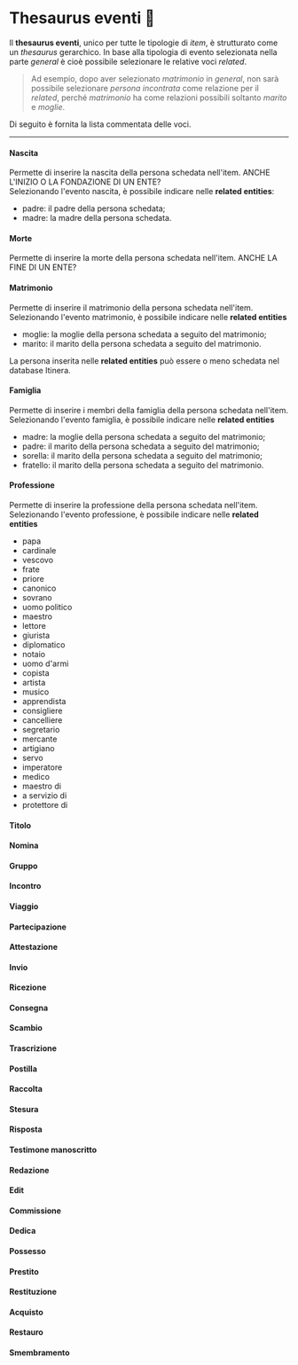 # Thesaurus eventi 🚧


Il **thesaurus eventi**, unico per tutte le tipologie di _item_, è strutturato come un _thesaurus_ gerarchico. 
In base alla tipologia di evento selezionata nella parte _general_ è cioè possibile selezionare le relative voci _related_. 

> Ad esempio, dopo aver selezionato _matrimonio_ in _general_, non sarà possibile selezionare _persona incontrata_ come relazione per il _related_, perché _matrimonio_ ha come relazioni possibili soltanto _marito_ e _moglie_.

Di seguito è fornita la lista commentata delle voci.

***

#### Nascita
Permette di inserire la nascita della persona schedata nell'item. 
ANCHE L'INIZIO O LA FONDAZIONE DI UN ENTE?   
Selezionando l'evento nascita, è possibile indicare nelle **related entities**:
* padre: il padre della persona schedata;
* madre: la madre della persona schedata.
    
#### Morte 

Permette di inserire la morte della persona schedata nell'item.
ANCHE LA FINE DI UN ENTE?

#### Matrimonio  

Permette di inserire il matrimonio della persona schedata nell'item.  
Selezionando l'evento matrimonio, è possibile indicare nelle **related entities**
* moglie: la moglie della persona schedata a seguito del matrimonio;
* marito: il marito della persona schedata a seguito del matrimonio.

La persona inserita nelle **related entities** può essere o meno schedata nel database Itinera.

#### Famiglia

Permette di inserire i membri della famiglia della persona schedata nell'item.  
Selezionando l'evento famiglia, è possibile indicare nelle **related entities**
* madre: la moglie della persona schedata a seguito del matrimonio;
* padre: il marito della persona schedata a seguito del matrimonio;
* sorella: il marito della persona schedata a seguito del matrimonio;
* fratello: il marito della persona schedata a seguito del matrimonio.

#### Professione   
Permette di inserire la professione della persona schedata nell'item.  
Selezionando l'evento professione, è possibile indicare nelle **related entities**
* papa
* cardinale
* vescovo
* frate
* priore
* canonico
* sovrano
* uomo politico
* maestro
* lettore
* giurista
* diplomatico
* notaio
* uomo d'armi
* copista
* artista
* musico
* apprendista
* consigliere
* cancelliere
* segretario
* mercante
* artigiano
* servo
* imperatore
* medico
* maestro di
* a servizio di
* protettore di


#### Titolo  

#### Nomina   

#### Gruppo 

#### Incontro  

#### Viaggio 

#### Partecipazione  

#### Attestazione

#### Invio 

#### Ricezione   

#### Consegna  

#### Scambio 

#### Trascrizione

#### Postilla 

#### Raccolta

#### Stesura 

#### Risposta   
 
#### Testimone manoscritto 

#### Redazione

#### Edit

#### Commissione

#### Dedica

#### Possesso

#### Prestito

#### Restituzione

#### Acquisto

#### Restauro

#### Smembramento      
